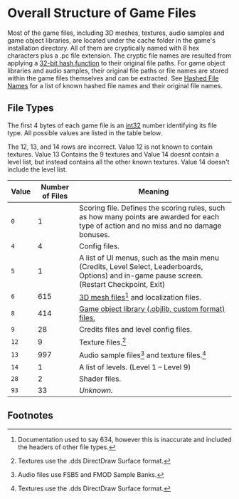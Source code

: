 # Overall Structure of Game Files
Most of the game files, including 3D meshes, textures, audio samples and game object libraries, are located under the cache folder in the game's installation directory. All of them are cryptically named with 8 hex characters plus a .pc file extension. The cryptic file names are resulted from applying a [32-bit hash function](magic_numbers.md) to their original file paths. For game object libraries and audio samples, their original file paths or file names are stored within the game files themselves and can be extracted. See [Hashed File Names](hashed_file_names.md) for a list of known hashed file names and their original file names.

## File Types
The first 4 bytes of each game file is an [int32](data_types.md#int32) number identifying its file type. All possible values are listed in the table below.

<div class="warning">
The 12, 13, and 14 rows are incorrect. Value 12 is not known to contain textures. Value 13 Contains the 9 textures and Value 14 doesnt contain a level list, but instead contains all the other known textures. Value 14 doesn't include the level list.
</div>

| Value | Number of Files | Meaning |
| ----- | --------------- | ------- |
| `0`   |   1 | Scoring file. Defines the scoring rules, such as how many points are awarded for each type of action and no miss and no damage bonuses. |
| `4`   |   4 | Config files. |
| `5`   |   1 | A list of UI menus, such as the main menu (Credits, Level Select, Leaderboards, Options) and in-game pause screen. (Restart Checkpoint, Exit) |
| `6`   | 615 | [3D mesh files](mesh.md)[^xfile] and localization files. |
| `8`   | 414 | [Game object library (.objlib, custom format) files.](objlib_gen_structure.md) |
| `9`   |  28 | Credits files and level config files. |
| `12`  |   9 | Texture files.[^texfile] |
| `13`  | 997 | Audio sample files[^audiofile] and texture files.[^texfile] |
| `14`  |   1 | A list of levels. (Level 1 – Level 9) |
| `28`  |   2 | Shader files. |
| `93`  |  33 | *Unknown.* |

## Footnotes
[^xfile]: Documentation used to say 634, however this is inaccurate and included the headers of other file types.

[^texfile]: Textures use the .dds DirectDraw Surface format.

[^audiofile]: Audio files use FSB5 and FMOD Sample Banks.